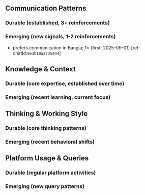 ## Communication Patterns
### Durable (established, 3+ reinforcements)

### Emerging (new signals, 1-2 reinforcements)
- prefers communication in Bangla; 1× (first: 2025-09-01) [ref: chatId:`8e3b10a2735444`]

## Knowledge & Context
### Durable (core expertise, established over time)

### Emerging (recent learning, current focus)

## Thinking & Working Style
### Durable (core thinking patterns)

### Emerging (recent behavioral shifts)

## Platform Usage & Queries
### Durable (regular platform activities)

### Emerging (new query patterns)
